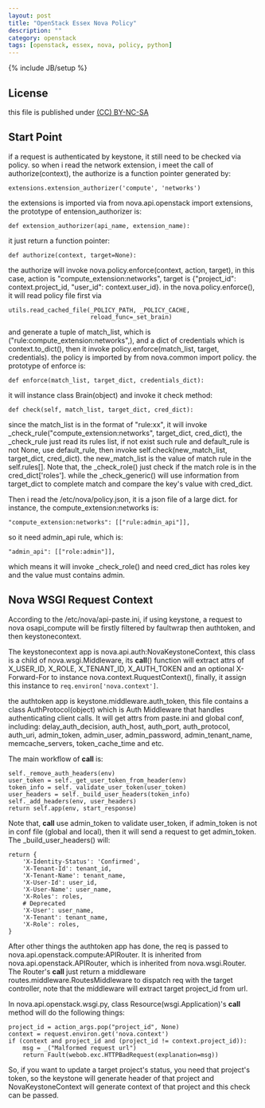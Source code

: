 ```yaml
---
layout: post
title: "OpenStack Essex Nova Policy"
description: ""
category: openstack
tags: [openstack, essex, nova, policy, python]
---
```

{% include JB/setup %}
## License
this file is published under [(CC) BY-NC-SA](http://creativecommons.org/licenses/by-nc-sa/3.0/)

## Start Point
if a request is authenticated by keystone, it still need to be checked via policy. so when i read the network extension, i meet the call of authorize(context), the authorize is a function pointer generated by:

    extensions.extension_authorizer('compute', 'networks')

the extensions is imported via from nova.api.openstack import extensions, the prototype of entension_authorizer is:

    def extension_authorizer(api_name, extension_name):

it just return a function pointer:

    def authorize(context, target=None):

the authorize will invoke nova.policy.enforce(context, action, target), in this case, action is "compute_extension:networks", target is {"project_id": context.project_id, "user_id": context.user_id}. in the nova.policy.enforce(), it will read policy file first via

    utils.read_cached_file(_POLICY_PATH, _POLICY_CACHE,
                           reload_func=_set_brain)

and generate a tuple of match_list, which is ("rule:compute_extension:networks",), and a dict of credentials which is context.to_dict(), then it invoke policy.enforce(match_list, target, credentials). the policy is imported by from nova.common import policy. the prototype of enforce is:

    def enforce(match_list, target_dict, credentials_dict):

it will instance class Brain(object) and invoke it check method:

    def check(self, match_list, target_dict, cred_dict):

since the match_list is in the format of "rule:xx", it will invoke _check_rule("compute_extension:networks", target_dict, cred_dict), the _check_rule just read its rules list, if not exist such rule and default_rule is not None, use default_rule, then invoke self.check(new_match_list, target_dict, cred_dict). the new_match_list is the value of match rule in the self.rules\[\]. Note that, the _check_role() just check if the match role is in the cred_dict\['roles'\]. while the _check_generic() will use information from target_dict to complete match and compare the key's value with cred_dict.

Then i read the /etc/nova/policy.json, it is a json file of a large dict. for instance, the compute_extension:networks is:

    "compute_extension:networks": [["rule:admin_api"]],

so it need admin_api rule, which is:

    "admin_api": [["role:admin"]],

which means it will invoke _check_role() and need cred_dict has roles key and the value must contains admin.

## Nova WSGI Request Context
According to the /etc/nova/api-paste.ini, if using keystone, a request to nova osapi_compute will be firstly filtered by faultwrap then authtoken, and then keystonecontext.

The keystonecontext app is nova.api.auth:NovaKeystoneContext, this class is a child of nova.wsgi.Middleware, its __call__() function will extract attrs of X_USER_ID, X_ROLE, X_TENANT_ID, X_AUTH_TOKEN and an optional X-Forward-For to instance nova.context.RuquestContext(), finally, it assign this instance to `req.environ['nova.context']`.

the authtoken app is keystone.middleware.auth_token, this file contains a class AuthProtocol(object) which is Auth Middleware that handles authenticating client calls. It will get attrs from paste.ini and global conf, including: delay_auth_decision, auth_host, auth_port, auth_protocol, auth_uri, admin_token, admin_user, admin_password, admin_tenant_name, memcache_servers, token_cache_time and etc.

The main workflow of __call__ is:

    self._remove_auth_headers(env)
    user_token = self._get_user_token_from_header(env)
    token_info = self._validate_user_token(user_token)
    user_headers = self._build_user_headers(token_info)
    self._add_headers(env, user_headers)
    return self.app(env, start_response)

Note that, __call__ use admin_token to validate user_token, if admin_token is not in conf file (global and local), then it will send a request to get admin_token. The _build_user_headers() will:

    return {
        'X-Identity-Status': 'Confirmed',
        'X-Tenant-Id': tenant_id,
        'X-Tenant-Name': tenant_name,
        'X-User-Id': user_id,
        'X-User-Name': user_name,
        'X-Roles': roles,
        # Deprecated
        'X-User': user_name,
        'X-Tenant': tenant_name,
        'X-Role': roles,
    }

After other things the authtoken app has done, the req is passed to nova.api.openstack.compute:APIRouter. It is inherited from nova.api.openstack.APIRouter, which is inherited from nova.wsgi.Router. The Router's __call__ just return a middleware routes.middleware.RoutesMiddleware to dispatch req with the target controller, note that the middleware will extract target project_id from url.

In nova.api.openstack.wsgi.py, class Resource(wsgi.Application)'s __call__ method will do the following things:

    project_id = action_args.pop("project_id", None)
    context = request.environ.get('nova.context')
    if (context and project_id and (project_id != context.project_id)):
        msg = _("Malformed request url")
        return Fault(webob.exc.HTTPBadRequest(explanation=msg))

So, if you want to update a target project's status, you need that project's token, so the keystone will generate header of that project and NovaKeystoneContext will generate context of that project and this check can be passed.
